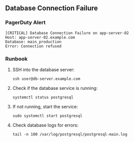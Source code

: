 ## Database Connection Failure

### PagerDuty Alert

```
[CRITICAL] Database Connection Failure on app-server-02
Host: app-server-02.example.com
Database: main_production
Error: Connection refused
```

### Runbook

1. SSH into the database server:
   ```
   ssh user@db-server.example.com
   ```

2. Check if the database service is running:
   ```
   systemctl status postgresql
   ```

3. If not running, start the service:
   ```
   sudo systemctl start postgresql
   ```

4. Check database logs for errors:
   ```
   tail -n 100 /var/log/postgresql/postgresql-main.log
   ```